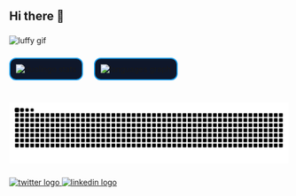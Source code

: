 <h2>Hi there 👋</h2>

###

<img src="https://usagif.com/wp-content/uploads/gify/one-piece-anime-usagif-animation-11.gif" height="200" alt="luffy gif" />

###

<div style="display: flex; gap: 20px;">

  <!-- Duolingo Widget -->
  <div style="background:#0f172a; border:2px solid #1DA1F2; border-radius:12px; padding:10px;">
    <img src="https://duolingo-stats-card.vercel.app/api?username=KhurdTejas&sort=xp&theme=dark" height="150" alt="duolingo stats" />
  </div>

  <!-- Most Used Languages Widget -->
  <div style="background:#0f172a; border:2px solid #1DA1F2; border-radius:12px; padding:10px;">
    <img src="https://github-readme-stats.vercel.app/api/top-langs?username=Tejas-Khurd-dev&layout=compact&langs_count=6&theme=blue_navy&hide_border=true" height="150" alt="languages graph" />
  </div>

</div>

###

<br clear="both">

<!-- Snake animation (centered) -->
<div align="center">
  <img src="https://raw.githubusercontent.com/Tejas-Khurd-dev/Tejas-Khurd-dev/output/snake.svg" alt="Snake animation" />
</div>

###

<a href="https://x.com/Khurd_Tejas" target="_blank">
  <img src="https://img.shields.io/static/v1?message=Twitter&logo=twitter&label=&color=1DA1F2&logoColor=white&labelColor=&style=for-the-badge" height="35" alt="twitter logo"  />
</a>
<a href="https://www.linkedin.com/in/tejas-s-khurd/" target="_blank">
  <img src="https://img.shields.io/static/v1?message=LinkedIn&logo=linkedin&label=&color=0077B5&logoColor=white&labelColor=&style=for-the-badge" height="35" alt="linkedin logo"  />
</a>

